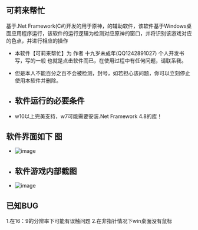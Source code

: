 ## 可莉来帮忙
基于.Net Framework(C#)开发的用于原神，的辅助软件，该软件基于Windows桌面应用程序运行，该软件的运行逻辑为检测对应原神的窗口，并将识别该游戏对应的色点，并进行相应的操作
* 本软件【可莉来帮忙】为 作者 十九岁未成年(QQ1242891027) 个人开发书写，写的一般 也就是点击软件而已，在使用过程中有任何问题，请联系我。
* 但是本人不能百分之百不会被检测，封号，如若担心该问题，你可以立刻停止使用本软件并删除。

* ## 软件运行的必要条件
* w10以上完美支持，w7可能需要安装.Net Framework 4.8的库！

## 软件界面如下 图
* ![image](https://github.com/ArongLuckys/KeLi_Help/assets/129584218/84648d5e-6f53-41ba-a340-f7ace0d985d7)

* ## 软件游戏内部截图
* ![image](https://github.com/ArongLuckys/KeLi_Help/assets/129584218/b7d62ffb-3a2c-4b72-b4c4-a4c3e2d776cc)

## 已知BUG
1.在16：9的分辨率下可能有误触问题
2.在非指针情况下win桌面没有鼠标
